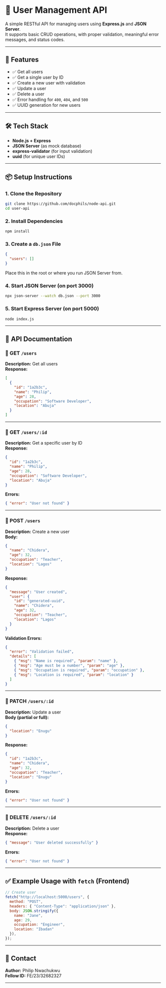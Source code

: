 # 👤 User Management API

A simple RESTful API for managing users using **Express.js** and **JSON Server**.  
It supports basic CRUD operations, with proper validation, meaningful error messages, and status codes.

---

## 🚀 Features

- ✅ Get all users
- ✅ Get a single user by ID
- ✅ Create a new user with validation
- ✅ Update a user
- ✅ Delete a user
- ✅ Error handling for `400`, `404`, and `500`
- ✅ UUID generation for new users

---

## 🛠️ Tech Stack

- **Node.js + Express**
- **JSON Server** (as mock database)
- **express-validator** (for input validation)
- **uuid** (for unique user IDs)

---

## 📦 Setup Instructions

### 1. Clone the Repository

```bash
git clone https://github.com/docphils/node-api.git
cd user-api
```

### 2. Install Dependencies

```bash
npm install
```

### 3. Create a `db.json` File

```json
{
  "users": []
}
```

Place this in the root or where you run JSON Server from.

### 4. Start JSON Server (on port 3000)

```bash
npx json-server --watch db.json --port 3000
```

### 5. Start Express Server (on port 5000)

```bash
node index.js
```

---

## 📘 API Documentation

### 🔹 GET `/users`

**Description:** Get all users  
**Response:**
```json
[
  {
    "id": "1a2b3c",
    "name": "Philip",
    "age": 28,
    "occupation": "Software Developer",
    "location": "Abuja"
  }
]
```

---

### 🔹 GET `/users/:id`

**Description:** Get a specific user by ID  
**Response:**
```json
{
  "id": "1a2b3c",
  "name": "Philip",
  "age": 28,
  "occupation": "Software Developer",
  "location": "Abuja"
}
```

**Errors:**
```json
{ "error": "User not found" }
```

---

### 🔹 POST `/users`

**Description:** Create a new user  
**Body:**
```json
{
  "name": "Chidera",
  "age": 32,
  "occupation": "Teacher",
  "location": "Lagos"
}
```

**Response:**
```json
{
  "message": "User created",
  "user": {
    "id": "generated-uuid",
    "name": "Chidera",
    "age": 32,
    "occupation": "Teacher",
    "location": "Lagos"
  }
}
```

**Validation Errors:**
```json
{
  "error": "Validation failed",
  "details": [
    { "msg": "Name is required", "param": "name" },
    { "msg": "Age must be a number", "param": "age" },
    { "msg": "Occupation is required", "param": "occupation" },
    { "msg": "Location is required", "param": "location" }
  ]
}
```

---

### 🔹 PATCH `/users/:id`

**Description:** Update a user  
**Body (partial or full):**
```json
{
  "location": "Enugu"
}
```

**Response:**
```json
{
  "id": "1a2b3c",
  "name": "Chidera",
  "age": 32,
  "occupation": "Teacher",
  "location": "Enugu"
}
```

**Errors:**
```json
{ "error": "User not found" }
```

---

### 🔹 DELETE `/users/:id`

**Description:** Delete a user  
**Response:**
```json
{ "message": "User deleted successfully" }
```

**Errors:**
```json
{ "error": "User not found" }
```

---

## ✅ Example Usage with `fetch` (Frontend)

```js
// Create user
fetch("http://localhost:5000/users", {
  method: "POST",
  headers: { "Content-Type": "application/json" },
  body: JSON.stringify({
    name: "Jane",
    age: 29,
    occupation: "Engineer",
    location: "Ibadan"
  }),
});
```

---

## 📩 Contact

**Author:** Philip Nwachukwu  
**Fellow ID:** FE/23/32682327

---